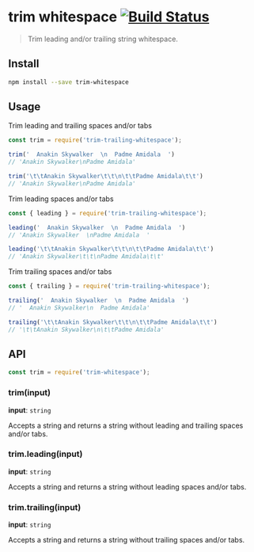 # trim whitespace [![Build Status](https://travis-ci.org/bcmarinacci/trim-whitespace.svg?branch=master)](https://travis-ci.org/bcmarinacci/trim-whitespace)

> Trim leading and/or trailing string whitespace.

## Install
```bash
npm install --save trim-whitespace
```

## Usage

Trim leading and trailing spaces and/or tabs
```javascript
const trim = require('trim-trailing-whitespace');

trim('  Anakin Skywalker  \n  Padme Amidala  ')
// 'Anakin Skywalker\nPadme Amidala'

trim('\t\tAnakin Skywalker\t\t\n\t\tPadme Amidala\t\t')
// 'Anakin Skywalker\nPadme Amidala'
```

Trim leading spaces and/or tabs
```javascript
const { leading } = require('trim-trailing-whitespace');

leading('  Anakin Skywalker  \n  Padme Amidala  ')
// 'Anakin Skywalker  \nPadme Amidala  '

leading('\t\tAnakin Skywalker\t\t\n\t\tPadme Amidala\t\t')
// 'Anakin Skywalker\t\t\nPadme Amidala\t\t'
```

Trim trailing spaces and/or tabs
```javascript
const { trailing } = require('trim-trailing-whitespace');

trailing('  Anakin Skywalker  \n  Padme Amidala  ')
// '  Anakin Skywalker\n  Padme Amidala'

trailing('\t\tAnakin Skywalker\t\t\n\t\tPadme Amidala\t\t')
// '\t\tAnakin Skywalker\n\t\tPadme Amidala'
```

## API

```javascript
const trim = require('trim-whitespace');
```

### trim(input)

__input__: `string`

Accepts a string and returns a string without leading and trailing spaces and/or tabs.

### trim.leading(input)

__input__: `string`

Accepts a string and returns a string without leading spaces and/or tabs.

### trim.trailing(input)

__input__: `string`

Accepts a string and returns a string without trailing spaces and/or tabs.
